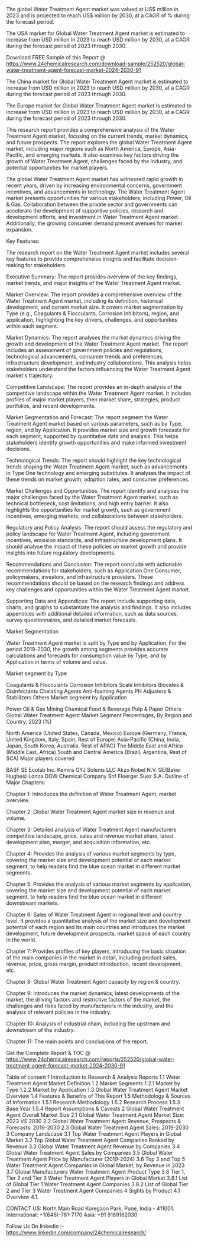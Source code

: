 The global Water Treatment Agent market was valued at US$ million in 2023 and is projected to reach US$ million by 2030, at a CAGR of % during the forecast period.

The USA market for Global Water Treatment Agent  market is estimated to increase from USD million in 2023 to reach USD million by 2030, at a CAGR during the forecast period of 2023 through 2030.

Download FREE Sample of this Report @ https://www.24chemicalresearch.com/download-sample/252520/global-water-treatment-agent-forecast-market-2024-2030-91

The China market for Global Water Treatment Agent  market is estimated to increase from USD million in 2023 to reach USD million by 2030, at a CAGR during the forecast period of 2023 through 2030.

The Europe market for Global Water Treatment Agent  market is estimated to increase from USD million in 2023 to reach USD million by 2030, at a CAGR during the forecast period of 2023 through 2030.

This research report provides a comprehensive analysis of the Water Treatment Agent market, focusing on the current trends, market dynamics, and future prospects. The report explores the global Water Treatment Agent market, including major regions such as North America, Europe, Asia-Pacific, and emerging markets. It also examines key factors driving the growth of Water Treatment Agent, challenges faced by the industry, and potential opportunities for market players.

The global Water Treatment Agent market has witnessed rapid growth in recent years, driven by increasing environmental concerns, government incentives, and advancements in technology. The Water Treatment Agent market presents opportunities for various stakeholders, including Power, Oil & Gas. Collaboration between the private sector and governments can accelerate the development of supportive policies, research and development efforts, and investment in Water Treatment Agent market. Additionally, the growing consumer demand present avenues for market expansion.

Key Features:

The research report on the Water Treatment Agent market includes several key features to provide comprehensive insights and facilitate decision-making for stakeholders.

Executive Summary: The report provides overview of the key findings, market trends, and major insights of the Water Treatment Agent market.

Market Overview: The report provides a comprehensive overview of the Water Treatment Agent market, including its definition, historical development, and current market size. It covers market segmentation by Type (e.g., Coagulants & Flocculants, Corrosion Inhibitors), region, and application, highlighting the key drivers, challenges, and opportunities within each segment.

Market Dynamics: The report analyses the market dynamics driving the growth and development of the Water Treatment Agent market. The report includes an assessment of government policies and regulations, technological advancements, consumer trends and preferences, infrastructure development, and industry collaborations. This analysis helps stakeholders understand the factors influencing the Water Treatment Agent market's trajectory.

Competitive Landscape: The report provides an in-depth analysis of the competitive landscape within the Water Treatment Agent market. It includes profiles of major market players, their market share, strategies, product portfolios, and recent developments.

Market Segmentation and Forecast: The report segment the Water Treatment Agent market based on various parameters, such as by Type, region, and by Application. It provides market size and growth forecasts for each segment, supported by quantitative data and analysis. This helps stakeholders identify growth opportunities and make informed investment decisions.

Technological Trends: The report should highlight the key technological trends shaping the Water Treatment Agent market, such as advancements in Type One technology and emerging substitutes. It analyses the impact of these trends on market growth, adoption rates, and consumer preferences.

Market Challenges and Opportunities: The report identify and analyses the major challenges faced by the Water Treatment Agent market, such as technical bottleneck, cost limitations, and high entry barrier. It also highlights the opportunities for market growth, such as government incentives, emerging markets, and collaborations between stakeholders.

Regulatory and Policy Analysis: The report should assess the regulatory and policy landscape for Water Treatment Agent, including government incentives, emission standards, and infrastructure development plans. It should analyse the impact of these policies on market growth and provide insights into future regulatory developments.

Recommendations and Conclusion: The report conclude with actionable recommendations for stakeholders, such as Application One Consumer, policymakers, investors, and infrastructure providers. These recommendations should be based on the research findings and address key challenges and opportunities within the Water Treatment Agent market.

Supporting Data and Appendices: The report include supporting data, charts, and graphs to substantiate the analysis and findings. It also includes appendices with additional detailed information, such as data sources, survey questionnaires, and detailed market forecasts.

Market Segmentation

Water Treatment Agent market is split by Type and by Application. For the period 2019-2030, the growth among segments provides accurate calculations and forecasts for consumption value by Type, and by Application in terms of volume and value.

Market segment by Type

Coagulants & Flocculants
Corrosion Inhibitors
Scale Inhibitors
Biocides & Disinfectants
Chelating Agents
Anti-foaming Agents
PH Adjusters & Stabilizers
Others
Market segment by Application

Power
Oil & Gas
Mining
Chemical
Food & Beverage
Pulp & Paper
Others
Global Water Treatment Agent Market Segment Percentages, By Region and Country, 2023 (%)

North America (United States, Canada, Mexico)
Europe (Germany, France, United Kingdom, Italy, Spain, Rest of Europe)
Asia-Pacific (China, India, Japan, South Korea, Australia, Rest of APAC)
The Middle East and Africa (Middle East, Africa)
South and Central America (Brazil, Argentina, Rest of SCA)
Major players covered

BASF SE
Ecolab Inc.
Kemira OYJ
Solenis LLC
Akzo Nobel N.V.
GE(Baker Hughes)
Lonza
DOW Chemical Company
Snf Floerger
Suez S.A.
Outline of Major Chapters:

Chapter 1: Introduces the definition of Water Treatment Agent, market overview.

Chapter 2: Global Water Treatment Agent market size in revenue and volume.

Chapter 3: Detailed analysis of Water Treatment Agent manufacturers competitive landscape, price, sales and revenue market share, latest development plan, merger, and acquisition information, etc.

Chapter 4: Provides the analysis of various market segments by type, covering the market size and development potential of each market segment, to help readers find the blue ocean market in different market segments.

Chapter 5: Provides the analysis of various market segments by application, covering the market size and development potential of each market segment, to help readers find the blue ocean market in different downstream markets.

Chapter 6: Sales of Water Treatment Agent in regional level and country level. It provides a quantitative analysis of the market size and development potential of each region and its main countries and introduces the market development, future development prospects, market space of each country in the world.

Chapter 7: Provides profiles of key players, introducing the basic situation of the main companies in the market in detail, including product sales, revenue, price, gross margin, product introduction, recent development, etc.

Chapter 8: Global Water Treatment Agent capacity by region & country.

Chapter 9: Introduces the market dynamics, latest developments of the market, the driving factors and restrictive factors of the market, the challenges and risks faced by manufacturers in the industry, and the analysis of relevant policies in the industry.

Chapter 10: Analysis of industrial chain, including the upstream and downstream of the industry.

Chapter 11: The main points and conclusions of the report.

Get the Complete Report & TOC @ https://www.24chemicalresearch.com/reports/252520/global-water-treatment-agent-forecast-market-2024-2030-91

Table of content
1 Introduction to Research & Analysis Reports
1.1 Water Treatment Agent Market Definition
1.2 Market Segments
1.2.1 Market by Type
1.2.2 Market by Application
1.3 Global Water Treatment Agent Market Overview
1.4 Features & Benefits of This Report
1.5 Methodology & Sources of Information
1.5.1 Research Methodology
1.5.2 Research Process
1.5.3 Base Year
1.5.4 Report Assumptions & Caveats
2 Global Water Treatment Agent Overall Market Size
2.1 Global Water Treatment Agent Market Size: 2023 VS 2030
2.2 Global Water Treatment Agent Revenue, Prospects & Forecasts: 2019-2030
2.3 Global Water Treatment Agent Sales: 2019-2030
3 Company Landscape
3.1 Top Water Treatment Agent Players in Global Market
3.2 Top Global Water Treatment Agent Companies Ranked by Revenue
3.3 Global Water Treatment Agent Revenue by Companies
3.4 Global Water Treatment Agent Sales by Companies
3.5 Global Water Treatment Agent Price by Manufacturer (2019-2024)
3.6 Top 3 and Top 5 Water Treatment Agent Companies in Global Market, by Revenue in 2023
3.7 Global Manufacturers Water Treatment Agent Product Type
3.8 Tier 1, Tier 2 and Tier 3 Water Treatment Agent Players in Global Market
3.8.1 List of Global Tier 1 Water Treatment Agent Companies
3.8.2 List of Global Tier 2 and Tier 3 Water Treatment Agent Companies
4 Sights by Product
4.1 Overview
4.1.

CONTACT US:
North Main Road Koregaon Park, Pune, India - 411001.
International: +1(646)-781-7170
Asia: +91 9169162030

Follow Us On linkedin :- https://www.linkedin.com/company/24chemicalresearch/
